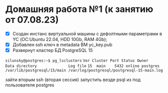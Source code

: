 # Домашняя работа №1 (к занятию от 07.08.23)

- [x] Cоздан инстанс виртуальной машины с дефолтными параметрами в YC (ОС:Ubuntu 22.04, HDD 10Gb, RAM 4Gb);
- [x] Добавлен ssh ключ в metadata ВМ yc_key.pub
- [x] Развернут кластер БД PostgreSQL 15

`silunsky@postgres:~$ pg_lsclusters`
`Ver Cluster Port Status Owner    Data directory              Log file`
`15  main    5432 online postgres /var/lib/postgresql/15/main /var/log/postgresql/postgresql-15-main.log`

зайти вторым ssh (вторая сессия)
запустить везде psql из под пользователя postgres

